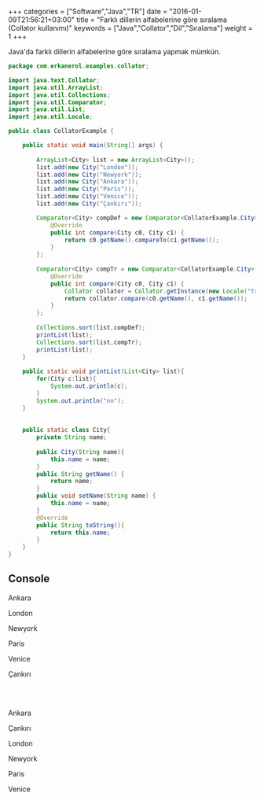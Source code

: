 +++
categories = ["Software","Java","TR"]
date = "2016-01-09T21:56:21+03:00"
title = "Farklı dillerin alfabelerine göre sıralama (Collator kullanımı)"
keywords = ["Java","Collator","Dil","Sıralama"]
weight = 1
+++

Java'da farklı dillerin alfabelerine göre sıralama yapmak mümkün.

<!--more-->
 

```java
package com.erkanerol.examples.collator;

import java.text.Collator;
import java.util.ArrayList;
import java.util.Collections;
import java.util.Comparator;
import java.util.List;
import java.util.Locale;

public class CollatorExample {

	public static void main(String[] args) {
		
		ArrayList<City> list = new ArrayList<City>();
		list.add(new City("London"));
		list.add(new City("Newyork"));
		list.add(new City("Ankara"));
		list.add(new City("Paris"));
		list.add(new City("Venice"));
		list.add(new City("Çankırı"));

		Comparator<City> compDef = new Comparator<CollatorExample.City>() {
			@Override
			public int compare(City c0, City c1) {
				return c0.getName().compareTo(c1.getName());
			}
		};
		
		Comparator<City> compTr = new Comparator<CollatorExample.City>() {
			@Override
			public int compare(City c0, City c1) {
				Collator collator = Collator.getInstance(new Locale("tr","TR"));
				return collator.compare(c0.getName(), c1.getName());
			}
		};
		
		Collections.sort(list,compDef);
		printList(list);
		Collections.sort(list,compTr);
		printList(list);
	}
	
	public static void printList(List<City> list){
		for(City c:list){
			System.out.println(c);
		}
		System.out.println("nn");
	}
	
	
	public static class City{
		private String name;
		
		public City(String name){
			this.name = name;					
		}		
		public String getName() {
			return name;
		}
		public void setName(String name) {
			this.name = name;
		}
		@Override
		public String toString(){
			return this.name;
		}
	}
}
```

## Console

Ankara

London

Newyork

Paris

Venice

Çankırı

<br></br>

Ankara

Çankırı

London

Newyork

Paris

Venice
